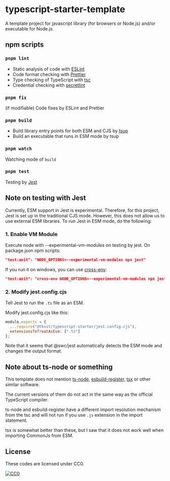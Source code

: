 # typescript-starter-template

A template project for javascript library (for browsers or Node.js) and/or executable for Node.js.

## npm scripts

### `pnpm lint`

- Static analysis of code with [ESLint](https://eslint.org/)
- Code format checking with [Prettier](https://prettier.io)
- Type checking of TypeScript with [tsc](https://www.typescriptlang.org/docs/handbook/compiler-options.html)
- Credential checking with [secretlint](https://github.com/secretlint/secretlint)

### `pnpm fix`

(if modifiable) Code fixes by ESLint and Prettier

### `pnpm build`

- Build library entry points for both ESM and CJS by [tsup](https://tsup.egoist.sh/)
- Build an executable that runs in ESM mode by tsup

### `pnpm watch`

Watching mode of `build`

### `pnpm test`

Testing by [Jest](https://jestjs.io/)

## Note on testing with Jest

Currently, ESM support in Jest is experimental. Therefore, for this project, Jest is set up in the traditional CJS mode. However, this does not allow us to use external ESM libraries. To run Jest in ESM mode, do the following:

### 1. Enable VM Module

Execute node with --experimental-vm-modules on testing by jest.
On package.json npm scripts:

```json
"test:unit": "NODE_OPTIONS=--experimental-vm-modules npx jest"
```

If you run it on windows, you can use [cross-env](https://github.com/kentcdodds/cross-env):

```json
"test:unit": "cross-env NODE_OPTIONS=--experimental-vm-modules npx jest"
```

### 2. Modify jest.config.cjs

Tell Jest to run the `.ts` file as an ESM.

Modify jest.config.cjs like this:

```javascript
module.exports = {
  ...require("@tksst/typescript-starter/jest.config.cjs"),
  extensionsToTreatAsEsm: [".ts"]
};
```

Note that it seems that @swc/jest automatically detects the ESM mode and changes the output format.

## Note about ts-node or something

This template does not mention [ts-node](https://typestrong.org/ts-node/), [esbuild-register](https://github.com/egoist/esbuild-register), [tsx](https://github.com/esbuild-kit/tsx) or other similar software.

The current versions of them do not act in the same way as the official TypeScript compiler.

ts-node and esbuild-register have a different import resolution mechanism from the tsc and will not run if you use `.js` extension in the import statement.

tsx is somewhat better than these, but I saw that it does not work well when importing CommonJs from ESM.

## License

These codes are licensed under CC0.

[![CC0](http://i.creativecommons.org/p/zero/1.0/88x31.png "CC0")](https://creativecommons.org/publicdomain/zero/1.0/deed)
